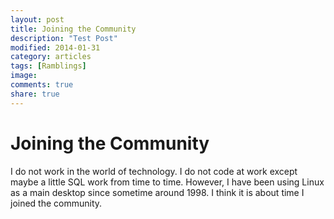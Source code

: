 ```yaml
---
layout: post
title: Joining the Community
description: "Test Post"
modified: 2014-01-31
category: articles
tags: [Ramblings]
image:
comments: true
share: true
---
```


# Joining the Community

I do not work in the world of technology. I do not code at work except maybe a little SQL work from time to time. However, I have been using Linux as a main desktop since sometime around 1998. I think it is about time I joined the community.
